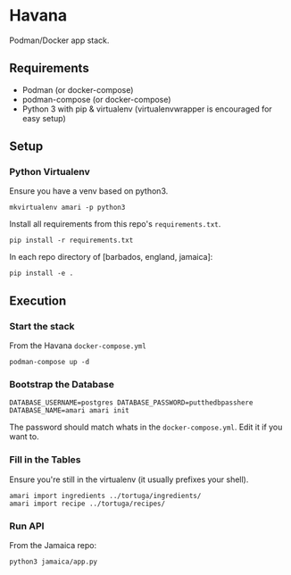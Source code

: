 Havana
======

Podman/Docker app stack.

Requirements
------------
* Podman (or docker-compose)
* podman-compose (or docker-compose)
* Python 3 with pip & virtualenv (virtualenvwrapper is encouraged for easy setup)

Setup
-----

### Python Virtualenv
Ensure you have a venv based on python3.

```
mkvirtualenv amari -p python3
```

Install all requirements from this repo's `requirements.txt`.

```
pip install -r requirements.txt
```

In each repo directory of [barbados, england, jamaica]:
```
pip install -e .
```

Execution
---------

### Start the stack
From the Havana `docker-compose.yml`
```
podman-compose up -d
```

### Bootstrap the Database
```
DATABASE_USERNAME=postgres DATABASE_PASSWORD=putthedbpasshere DATABASE_NAME=amari amari init
```
The password should match whats in the `docker-compose.yml`. Edit it if you want to.

### Fill in the Tables
Ensure you're still in the virtualenv (it usually prefixes your shell).
```
amari import ingredients ../tortuga/ingredients/
amari import recipe ../tortuga/recipes/
```

### Run API
From the Jamaica repo:
```
python3 jamaica/app.py
```

